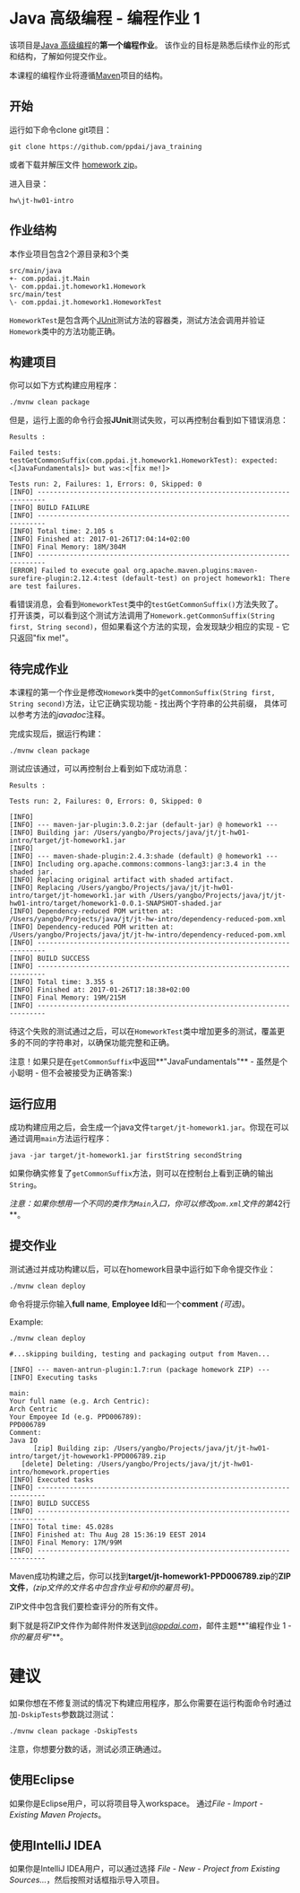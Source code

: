 Java 高级编程 - 编程作业 1
===========

该项目是[Java 高级编程](https://github.com/ppdai/java_training)的**第一个编程作业**。 该作业的目标是熟悉后续作业的形式和结构，了解如何提交作业。

本课程的编程作业将遵循[Maven](http://maven.apache.org/)项目的结构。

开始
---------------

运行如下命令clone git项目：

```shell
git clone https://github.com/ppdai/java_training
```
或者下载并解压文件 [homework zip](https://github.com/ppdai/java_training/archive/master.zip)。

进入目录：
```
hw\jt-hw01-intro
```

作业结构
--------------------------

本作业项目包含2个源目录和3个类
```
src/main/java
+- com.ppdai.jt.Main
\- com.ppdai.jt.homework1.Homework
src/main/test
\- com.ppdai.jt.homework1.HomeworkTest
```

`HomeworkTest`是包含两个[JUnit](http://junit.org/junit4/)测试方法的容器类，测试方法会调用并验证`Homework`类中的方法功能正确。

构建项目
--------------------

你可以如下方式构建应用程序：
```shell
./mvnw clean package
```
但是，运行上面的命令行会报**JUnit**测试失败，可以再控制台看到如下错误消息：

```shell
Results :

Failed tests:   testGetCommonSuffix(com.ppdai.jt.homework1.HomeworkTest): expected:<[JavaFundamentals]> but was:<[fix me!]>

Tests run: 2, Failures: 1, Errors: 0, Skipped: 0
[INFO] ------------------------------------------------------------------------
[INFO] BUILD FAILURE
[INFO] ------------------------------------------------------------------------
[INFO] Total time: 2.105 s
[INFO] Finished at: 2017-01-26T17:04:14+02:00
[INFO] Final Memory: 18M/304M
[INFO] ------------------------------------------------------------------------
[ERROR] Failed to execute goal org.apache.maven.plugins:maven-surefire-plugin:2.12.4:test (default-test) on project homework1: There are test failures.
```

看错误消息，会看到`HomeworkTest`类中的`testGetCommonSuffix()`方法失败了。 打开该类，可以看到这个测试方法调用了`Homework.getCommonSuffix(String first, String second)`，但如果看这个方法的实现，会发现缺少相应的实现 - 它只返回"fix me!"。

待完成作业
-------------------

本课程的第一个作业是修改`Homework`类中的`getCommonSuffix(String first, String second)`方法，让它正确实现功能 - 找出两个字符串的公共前缀， 具体可以参考方法的*javadoc*注释。


完成实现后，据运行构建：
```shell
./mvnw clean package
```

测试应该通过，可以再控制台上看到如下成功消息：
```shell
Results :

Tests run: 2, Failures: 0, Errors: 0, Skipped: 0

[INFO]
[INFO] --- maven-jar-plugin:3.0.2:jar (default-jar) @ homework1 ---
[INFO] Building jar: /Users/yangbo/Projects/java/jt/jt-hw01-intro/target/jt-homework1.jar
[INFO]
[INFO] --- maven-shade-plugin:2.4.3:shade (default) @ homework1 ---
[INFO] Including org.apache.commons:commons-lang3:jar:3.4 in the shaded jar.
[INFO] Replacing original artifact with shaded artifact.
[INFO] Replacing /Users/yangbo/Projects/java/jt/jt-hw01-intro/target/jt-homework1.jar with /Users/yangbo/Projects/java/jt/jt-hw01-intro/target/homework1-0.0.1-SNAPSHOT-shaded.jar
[INFO] Dependency-reduced POM written at: /Users/yangbo/Projects/java/jt/jt-hw-intro/dependency-reduced-pom.xml
[INFO] Dependency-reduced POM written at: /Users/yangbo/Projects/java/jt/jt-hw-intro/dependency-reduced-pom.xml
[INFO] ------------------------------------------------------------------------
[INFO] BUILD SUCCESS
[INFO] ------------------------------------------------------------------------
[INFO] Total time: 3.355 s
[INFO] Finished at: 2017-01-26T17:18:38+02:00
[INFO] Final Memory: 19M/215M
[INFO] ------------------------------------------------------------------------
```

待这个失败的测试通过之后，可以在`HomeworkTest`类中增加更多的测试，覆盖更多的不同的字符串对，以确保功能完整和正确。


注意！如果只是在`getCommonSuffix`中返回**"JavaFundamentals"** - 虽然是个小聪明 - 但不会被接受为正确答案:)

运行应用
-----------------------

成功构建应用之后，会生成一个java文件`target/jt-homework1.jar`。你现在可以通过调用`main`方法运行程序：
```shell
java -jar target/jt-homework1.jar firstString secondString
```

如果你确实修复了`getCommonSuffix`方法，则可以在控制台上看到正确的输出`String`。


*注意：如果你想用一个不同的类作为`Main`入口，你可以修改`pom.xml`文件的第*42行**。

提交作业
--------------------------

测试通过并成功构建以后，可以在homework目录中运行如下命令提交作业：

```shell
./mvnw clean deploy
```

命令将提示你输入**full name**, **Employee Id**和一个**comment** *(可选)*。

Example:

```shell
./mvnw clean deploy

#...skipping building, testing and packaging output from Maven...

[INFO] --- maven-antrun-plugin:1.7:run (package homework ZIP) ---
[INFO] Executing tasks

main:
Your full name (e.g. Arch Centric):
Arch Centric
Your Empoyee Id (e.g. PPD006789):
PPD006789
Comment:
Java IO
      [zip] Building zip: /Users/yangbo/Projects/java/jt/jt-hw01-intro/target/jt-howework1-PPD006789.zip
   [delete] Deleting: /Users/yangbo/Projects/java/jt/jt-hw01-intro/homework.properties
[INFO] Executed tasks
[INFO] ------------------------------------------------------------------------
[INFO] BUILD SUCCESS
[INFO] ------------------------------------------------------------------------
[INFO] Total time: 45.028s
[INFO] Finished at: Thu Aug 28 15:36:19 EEST 2014
[INFO] Final Memory: 17M/99M
[INFO] ------------------------------------------------------------------------
```

Maven成功构建之后，你可以找到**target/jt-homework1-PPD006789.zip**的**ZIP文件**，*(zip文件的文件名中包含作业号和你的雇员号)*。

ZIP文件中包含我们要检查评分的所有文件。

剩下就是将ZIP文件作为邮件附件发送到*jt@ppdai.com*，邮件主题**"编程作业 1 - *你的雇员号*"**。


建议
============

如果你想在不修复测试的情况下构建应用程序，那么你需要在运行构面命令时通过加`-DskipTests`参数跳过测试：
```shell
./mvnw clean package -DskipTests
```

注意，你想要分数的话，测试必须正确通过。

使用Eclipse
-------------

如果你是Eclipse用户，可以将项目导入workspace。 通过*File* - *Import* - *Existing Maven Projects*。


使用IntelliJ IDEA
-------------------

如果你是IntelliJ IDEA用户，可以通过选择 *File* - *New* - *Project from Existing Sources...*，然后按照对话框指示导入项目。